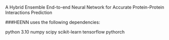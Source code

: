 A Hybrid Ensemble End-to-end Neural Network for Accurate Protein-Protein Interactions Prediction

###HEENN uses the following dependencies:

python 3.10
numpy
scipy
scikit-learn
tensorflow
pythorch
